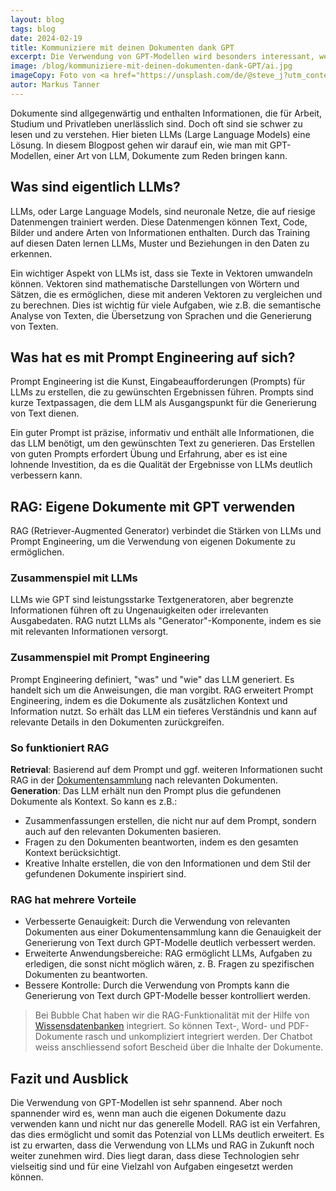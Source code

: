 ```yaml
---
layout: blog
tags: blog
date: 2024-02-19
title: Kommuniziere mit deinen Dokumenten dank GPT
excerpt: Die Verwendung von GPT-Modellen wird besonders interessant, wenn man auch eigene Dokumente dazu verwenden kann. In diesem Blogpost erklären wir, wie das geht.
image: /blog/kommuniziere-mit-deinen-dokumenten-dank-GPT/ai.jpg
imageCopy: Foto von <a href="https://unsplash.com/de/@steve_j?utm_content=creditCopyText&utm_medium=referral&utm_source=unsplash">Steve Johnson</a> auf <a href="https://unsplash.com/de/fotos/ein-computergeneriertes-bild-des-buchstabens-a-ZPOoDQc8yMw?utm_content=creditCopyText&utm_medium=referral&utm_source=unsplash">Unsplash</a>
autor: Markus Tanner
---
```



Dokumente sind allgegenwärtig und enthalten Informationen, die für Arbeit, Studium und Privatleben unerlässlich sind. Doch oft sind sie schwer zu lesen und zu verstehen. Hier bieten LLMs (Large Language Models) eine Lösung. In diesem Blogpost gehen wir darauf ein, wie man mit GPT-Modellen, einer Art von LLM, Dokumente zum Reden bringen kann.

## Was sind eigentlich LLMs?

LLMs, oder Large Language Models, sind neuronale Netze, die auf riesige Datenmengen trainiert werden. Diese Datenmengen können Text, Code, Bilder und andere Arten von Informationen enthalten. Durch das Training auf diesen Daten lernen LLMs, Muster und Beziehungen in den Daten zu erkennen.

Ein wichtiger Aspekt von LLMs ist, dass sie Texte in Vektoren umwandeln können. Vektoren sind mathematische Darstellungen von Wörtern und Sätzen, die es ermöglichen, diese mit anderen Vektoren zu vergleichen und zu berechnen. Dies ist wichtig für viele Aufgaben, wie z.B. die semantische Analyse von Texten, die Übersetzung von Sprachen und die Generierung von Texten.

## Was hat es mit Prompt Engineering auf sich?

Prompt Engineering ist die Kunst, Eingabeaufforderungen (Prompts) für LLMs zu erstellen, die zu gewünschten Ergebnissen führen. Prompts sind kurze Textpassagen, die dem LLM als Ausgangspunkt für die Generierung von Text dienen.

Ein guter Prompt ist präzise, informativ und enthält alle Informationen, die das LLM benötigt, um den gewünschten Text zu generieren. Das Erstellen von guten Prompts erfordert Übung und Erfahrung, aber es ist eine lohnende Investition, da es die Qualität der Ergebnisse von LLMs deutlich verbessern kann.

## RAG: Eigene Dokumente mit GPT verwenden

RAG (Retriever-Augmented Generator) verbindet die Stärken von LLMs und Prompt Engineering, um die Verwendung von eigenen Dokumente zu ermöglichen.

### Zusammenspiel mit LLMs

LLMs wie GPT sind leistungsstarke Textgeneratoren, aber begrenzte Informationen führen oft zu Ungenauigkeiten oder irrelevanten Ausgabedaten. RAG nutzt LLMs als "Generator"-Komponente, indem es sie mit relevanten Informationen versorgt.

### Zusammenspiel mit Prompt Engineering

Prompt Engineering definiert, "was" und "wie" das LLM generiert. Es handelt sich um die Anweisungen, die man vorgibt. RAG erweitert Prompt Engineering, indem es die Dokumente als zusätzlichen Kontext und Information nutzt. So erhält das LLM ein tieferes Verständnis und kann auf relevante Details in den Dokumenten zurückgreifen.

### So funktioniert RAG

**Retrieval**: Basierend auf dem Prompt und ggf. weiteren Informationen sucht RAG in der [Dokumentensammlung](/funktionen/wissensdatenbanken/) nach relevanten Dokumenten.
**Generation**: Das LLM erhält nun den Prompt plus die gefundenen Dokumente als Kontext. So kann es z.B.:

   - Zusammenfassungen erstellen, die nicht nur auf dem Prompt, sondern auch auf den relevanten Dokumenten basieren.
   - Fragen zu den Dokumenten beantworten, indem es den gesamten Kontext berücksichtigt.
   - Kreative Inhalte erstellen, die von den Informationen und dem Stil der gefundenen Dokumente inspiriert sind.

### RAG hat mehrere Vorteile

- Verbesserte Genauigkeit: Durch die Verwendung von relevanten Dokumenten aus einer Dokumentensammlung kann die Genauigkeit der Generierung von Text durch GPT-Modelle deutlich verbessert werden.
- Erweiterte Anwendungsbereiche: RAG ermöglicht LLMs, Aufgaben zu erledigen, die sonst nicht möglich wären, z. B. Fragen zu spezifischen Dokumenten zu beantworten.
- Bessere Kontrolle: Durch die Verwendung von Prompts kann die Generierung von Text durch GPT-Modelle besser kontrolliert werden.


> Bei Bubble Chat haben wir die RAG-Funktionalität mit der Hilfe von [Wissensdatenbanken](/funktionen/wissensdatenbanken/) integriert. So können Text-, Word- und PDF-Dokumente rasch und unkompliziert integriert werden. Der Chatbot weiss anschliessend sofort Bescheid über die Inhalte der Dokumente.

## Fazit und Ausblick

Die Verwendung von GPT-Modellen ist sehr spannend. Aber noch spannender wird es, wenn man auch die eigenen Dokumente dazu verwenden kann und nicht nur das generelle Modell. RAG ist ein Verfahren, das dies ermöglicht und somit das Potenzial von LLMs deutlich erweitert. Es ist zu erwarten, dass die Verwendung von LLMs und RAG in Zukunft noch weiter zunehmen wird. Dies liegt daran, dass diese Technologien sehr vielseitig sind und für eine Vielzahl von Aufgaben eingesetzt werden können.

